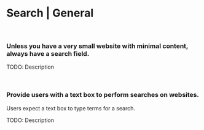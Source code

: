 # Search | General
<br>


### Unless you have a very small website with minimal content, always have a search field.

TODO: Description

<br>


### Provide users with a text box to perform searches on websites.

Users expect a text box to type terms for a search.

TODO: Description

<br>


